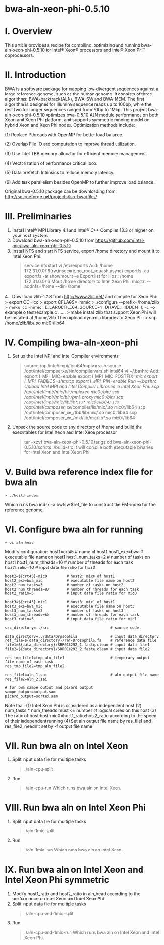 bwa-aln-xeon-phi-0.5.10
============================

I. Overview
============================
This article provides a recipe for compiling, optimizing and running bwa-aln-xeon-phi-0.5.10 for Intel® Xeon® processors and Intel® Xeon Phi™ coprocessors.

II. Introduction
============================
BWA is a software package for mapping low-divergent sequences against a large reference genome, such as the human genome. It consists of three algorithms: BWA-backtrack(ALN), BWA-SW and BWA-MEM. The first algorithm is designed for Illumina sequence reads up to 100bp, while the rest two for longer sequences ranged from 70bp to 1Mbp. 
This project bwa-aln-xeon-phi-0.5.10 optimizes bwa-0.5.10 ALN module performance on both Xeon and Xeon Phi platform, and supports symmetric running model on hybrid Xeon and Xeon Phi nodes.
Optimization methods include:

(1) Replace Pthreads with OpenMP for better load balance. 

(2) Overlap File IO and computation to improve thread utilization. 

(3) Use Intel TBB memory allocator for efficient memory management.

(4) Vectorization of performance critical loop. 

(5) Data prefetch Intrinsics to reduce memory latency. 

(6) Add task parallelism besides OpenMP to further improve load balance.

Original bwa-0.5.10 package can be downloading from:
http://sourceforge.net/projects/bio-bwa/files/

III. Preliminaries
============================
1. Install Intel® MPI Library 4.1 and Intel® C++ Compiler 13.3 or higher on your host system.
2. Download bwa-aln-xeon-phi-0.5.10 from https://github.com/intel-mic/bwa-aln-xeon-phi-0.5.10
3. Install NFS and start NFS service, export /home directory and mount it to Intel Xeon Phi:
	> service nfs start
	> vi /etc/exports
Add:
	/home          172.31.0.0/16(rw,insecure,no_root_squash,async)
	> exportfs -au
	> exportfs -ar
	> showmount -e
	Export list for Host:
	/home        172.31.0.0/16
Mout /home directory to Intel Xeon Phi:
	> micctrl --addnfs=/home --dir=/home

4．Download zlib-1.2.8 from http://www.zlib.net/ and compile for Xeon Phi:
	> export CC=icc
	> export CFLAGS=-mmic
	> ./configure --prefix=/home/zlib
	> make
	icc -mmic  -D_LARGEFILE64_SOURCE=1 -DHAVE_HIDDEN -I. -c -o example.o test/example.c
	……
	> make install
zlib that support Xeon Phi will be installed at /home/zlib
Then upload dynamic libraries to Xeon Phi:
	> scp /home/zlib/lib/*.so* mic0:/lib64

IV. Compiling bwa-aln-xeon-phi
============================
1.	Set up the Intel MPI and Intel Compiler environments:
	> source /opt/intel/impi/<version>/bin64/mpivars.sh
	> source /opt/intel/compserxe/bin/compilervars.sh intel64
	> vi ~/.bashrc
Add:
	export I_MPI_MIC=enable
	export I_MPI_MIC_POSTFIX=_mic
	export I_MPI_FABRICS=shm:tcp
	export I_MPI_PIN=enable
Run ~/.bashrc
Upload Intel MPI and Intel Compiler Libraries to Intel Xeon Phi:
	> scp /opt/intel/impi/<version>/mic/bin/mpiexec      mic0:/bin/
	> scp /opt/intel/impi/<version>/mic/bin/pmi_proxy    mic0:/bin/
	> scp /opt/intel/impi/<version>/mic/lib/lib*.so*     mic0:/lib64/
	> scp /opt/intel/composer_xe_<version>/compiler/lib/mic/*.so* mic0:/lib64
	> scp /opt/intel/composer_xe_<version>/tbb/lib/mic/*.so* mic0:/lib64
	> scp /opt/intel/composer_xe_<version>/mkl/lib/mic/lib*.so  mic0:/lib64
	
2.	Unpack the source code to any directory of /home and build the executables for Intel Xeon and Intel Xeon processor
	> tar –xzvf bwa-aln-xeon-phi-0.5.10.tar.gz
	> cd bwa-aln-xeon-phi-0.5.10/scripts
	> ./build-src
It will compile both executable binaries for Intel Xeon and Intel Xeon Phi.

V. Build bwa reference index file for bwa aln
============================
	> ./build-index
Which runs bwa index -a bwtsw $ref_file to construct the FM-index for the reference genome.

VI. Configure bwa aln for running
============================
	> vi aln-head
	
Modify configuration:
	host1=crt45					# name of host1
	host1_exe=bwa				# executable file name on host1
	host1_num_tasks=2			# number of tasks on host1
	host1_num_threads=16		# number of threads for each task
	host1_ratio=10				# input data file ratio for host1

	host2=${crt45}-mic0			# host2: mic0 of host1
	host2_exe=bwa_mic			# executable file name on host2
	host2_num_tasks=3			# number of tasks on host2
	host2_num_threads=80		# number of threads for each task
	host2_ratio=5				# input data file ratio for mic0

	host3=${crt45}-mic1			# host3: mic1 of host1
	host3_exe=bwa_mic			# executable file name on host3
	host3_num_tasks=3			# number of tasks on host3
	host3_num_threads=80		# number of threads for each task
	host3_ratio=5				# input data file ratio for mic1
	
	src_directory=../src							# source code

	data_directory=../data/Drosophila				# input data directory
	ref_file=${data_directory}/ref-Drosophila.fa	# reference data file
	file1=${data_directory}/SRR018292_1.fastq.clean	# input data file1
	file2=${data_directory}/SRR018292_2.fastq.clean	# input data file2

	res_tmp_file1=tmp_aln_file1						# temporary output file name of each task
	res_tmp_file2=tmp_aln_file2

	res_file1=aln_1.sai								# aln output file name
	res_file2=aln_2.sai

	# for bwa sampe output and picard output
	sampe_output=output.sam
	picard_output=sorted.sam
	
Note that: 
(1) Intel Xeon Phi is considered as a independent host
(2) num_tasks * num_threads must <= number of logical cores on this host
(3) The ratio of host:host-mic0=host1_ratio:host2_ratio according to the speed of their independent running
(4) Set aln output file name by res_file1 and res_file2, needn’t set by -f output file name

VII. Run bwa aln on Intel Xeon
============================
1. Split input data file for multiple tasks
	> ./aln-cpu-split
2. Run 
	> ./aln-cpu-run
Which runs bwa aln on Intel Xeon.

VIII. Run bwa aln on Intel Xeon Phi
============================
1. Split input data file for multiple tasks
	> ./aln-1mic-split
2. Run 
	> ./aln-1mic-run
Which runs bwa aln on Intel Xeon.

IX. Run bwa aln on Intel Xeon and Intel Xeon Phi symmetric
============================
1. Modify host1_ratio and host2_ratio in aln_head according to the performance on Intel Xeon and Intel Xeon Phi
2. Split input data file for multiple tasks
	> ./aln-cpu-and-1mic-split
3. Run
	> ./aln-cpu-and-1mic-run
Which runs bwa aln on Intel Xeon and Intel Xeon Phi.	
